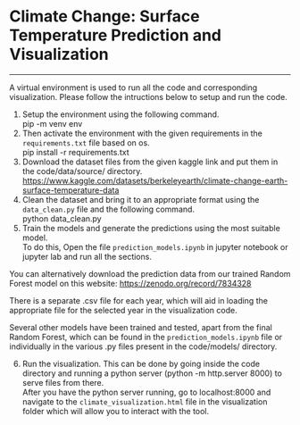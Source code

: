 # Climate Change: Surface Temperature Prediction and Visualization
--------------------------------------------------------------------------------

A virtual environment is used to run all the code and corresponding visualization. 
Please follow the intructions below to setup and run the code. 

1. Setup the environment using the following command. <br />
   pip -m venv env
2. Then activate the environment with the given requirements in the `requirements.txt` file based on os. <br />
   pip install -r requirements.txt
3. Download the dataset files from the given kaggle link and put them in the code/data/source/ directory. <br />
    https://www.kaggle.com/datasets/berkeleyearth/climate-change-earth-surface-temperature-data  
4. Clean the dataset and bring it to an appropriate format using the `data_clean.py` file and the following command. <br />
    python data_clean.py
5. Train the models and generate the predictions using the most suitable model. <br />
    To do this, Open the file `prediction_models.ipynb` in jupyter notebook or jupyter lab and run all the sections. 

You can alternatively download the prediction data from our trained Random Forest model on this website: 
https://zenodo.org/record/7834328

There is a separate .csv file for each year, which will aid in loading the appropriate file for the selected year in the visualization code.

Several other models have been trained and tested, apart from the final Random Forest, which can be found in the `prediction_models.ipynb` file or 
individually in the various .py files present in the code/models/ directory. 

6. Run the visualization. This can be done by going inside the code directory and running a python server (python -m http.server 8000) to serve files from there. <br />
    After you have the python server running, go to localhost:8000 and navigate to the `climate_visualization.html` file in the visualization folder which will allow you to interact with the tool. 
